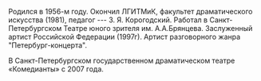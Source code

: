 Родился в 1956-м году. Окончил ЛГИТМиК, факультет драматического искусства (1981), педагог --- З. Я. Корогодский. Работал в Санкт-Петербургском Театре юного зрителя им. А.А.Брянцева. Заслуженный артист Российской Федерации (1997г). Артист разговорного жанра "Петербург-концерта".


В Санкт-Петербургском государственном драматическом театре «Комедианты» с 2007 года.